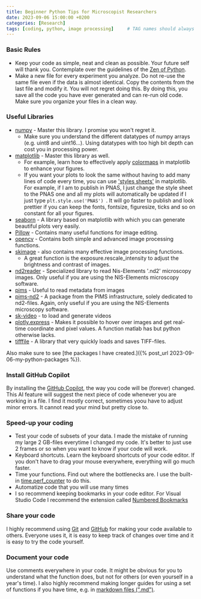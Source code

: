 ```yaml
---
title: Beginner Python Tips for Microscopist Researchers
date: 2023-09-06 15:00:00 +0200
categories: [Research]
tags: [coding, python, image processing]     # TAG names should always be lowercase
---
```


### Basic Rules
- Keep your code as simple, neat and clean as possible. Your future self will thank you. Contemplate over the guidelines of the [Zen of Python](https://peps.python.org/pep-0020/).
- Make a new file for every experiment you analyze. Do not re-use the same file even if the data is almost identical. Copy the contents from the last file and modify it. You will not regret doing this. By doing this, you save all the code you have ever generated and can re-run old code. Make sure you organize your files in a clean way.

### Useful Libraries
- [numpy](https://numpy.org/) - Master this library. I promise you won't regret it. 
    - Make sure you understand the different datatypes of numpy arrays (e.g. uint8 and uint16...). Using datatypes with too high bit depth can cost you in processing power.
- [matplotlib](https://matplotlib.org/) - Master this library as well. 
    - For example, learn how to effectively apply [colormaps](https://matplotlib.org/3.1.0/tutorials/colors/colormaps.html) in matplotlib to enhance your figures.
    - If you want your plots to look the same without having to add many lines of code every time, you can use ['styles sheets'](https://matplotlib.org/stable/tutorials/introductory/customizing.html) in matplotlib. For example, if I am to publish in PNAS, I just change the style sheet to the PNAS one and all my plots will automatically be updated if I just type ```plt.style.use('PNAS') ```. It will go faster to publish and look prettier if you can keep the fonts, fontsize, figuresize, ticks and so on constant for all your figures.
- [seaborn](https://seaborn.pydata.org/) - A library based on matplotlib with which you can generate beautiful plots very easily.
- [Pillow](https://pillow.readthedocs.io/en/stable/) - Contains many useful functions for image editing.
- [opencv](https://docs.opencv.org/4.x/d6/d00/tutorial_py_root.html) - Contains both simple and advanced image processing functions.
- [skimage](https://scikit-image.org/) - also contains many effective image processing functions. 
    - A great function is the exposure.rescale_intensity to adjust the brightness and contrast of images.
- [nd2reader](https://github.com/Open-Science-Tools/nd2reader) - Specialized library to read Nis-Elements '.nd2' microscopy images. Only useful if you are using the NIS-Elements microscopy software.
- [pims](https://soft-matter.github.io/pims/v0.6.1/) - Useful to read metadata from images
- [pims-nd2](https://github.com/soft-matter/pims_nd2) - A package from the PIMS infrastructure, solely dedicated to nd2-files. Again, only useful if you are using the NIS-Elements microscopy software.
- [sk-video](http://www.scikit-video.org/) - to load and generate videos
- [plotly.express](https://plotly.com/python/plotly-express/) - Makes it possible to hover over images and get real-time coordinate and pixel values. A function matlab has but python otherwise lacks.
- [tifffile](https://github.com/cgohlke/tifffile/) - A library that very quickly loads and saves TIFF-files.

Also make sure to see [the packages I have created.]({% post_url 2023-09-06-my-python-packages %}).

### Install GitHub Copilot
By installing the [GitHub Copilot](https://github.com/features/copilot), the way you code will be (forever) changed. This AI feature will suggest the next piece of code whenever you are working in a file. I find it mostly correct, sometimes yoou have to adjust minor errors. It cannot read your mind but pretty close to.

### Speed-up your coding
- Test your code of subsets of your data. I made the mistake of running my large 2 GB-files everytime I changed my code. It's better to just use 2 frames or so when you want to know if your code will work.
- Keyboard shortcuts. Learn the keyboard shortcuts of your code editor. If you don't have to drag your mouse everywhere, everything will go much faster.
- Time your functions. Find out where the bottlenecks are. I use the built-in [time.perf_counter](https://www.geeksforgeeks.org/time-perf_counter-function-in-python/) to do this.
- Automatize code that you will use many times
- I so recommend keeping bookmarks in your code editor. For Visual Studio Code I recommend the extension called [Numbered Bookmarks](https://marketplace.visualstudio.com/items?itemName=alefragnani.numbered-bookmarks)

### Share your code
I highly recommend using [Git](https://git-scm.com/) and [GitHub](github.com/) for making your code available to others. Everyone uses it, it is easy to keep track of changes over time and it is easy to try the code yourself.

### Document your code
Use comments everywhere in your code. It might be obvious for you to understand what the function does, but not for others (or even yourself in a year's time). I also highly recommend making longer guides for using a set of functions if you have time, e.g. in [markdown files (".md")](https://www.markdownguide.org/basic-syntax/).
